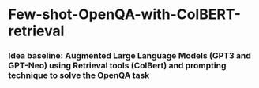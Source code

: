 # Few-shot-OpenQA-with-ColBERT-retrieval

### Idea baseline: Augmented Large Language Models (GPT3 and GPT-Neo) using Retrieval tools (ColBert) and prompting technique to solve the OpenQA task
